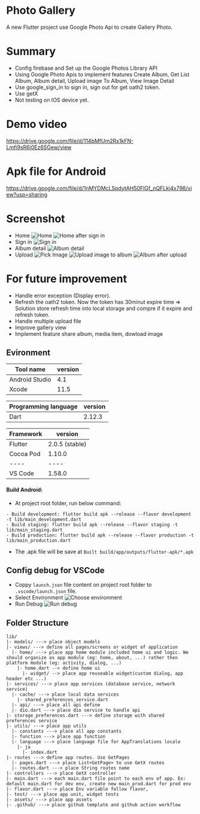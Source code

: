 # Photo Gallery

A new Flutter project use Google Photo Api to create Gallery Photo.

# Summary
- Config firebase and Set up the Google Photos Library API
- Using Google Photo Apis to implement features Create Album, Get List Album, Album detail, Upload image To Album, View Image Detail 
- Use google_sign_in to sign in, sign out for get oath2 token.
- Use getX
- Not testing on IOS device yet.

# Demo video
https://drive.google.com/file/d/114bMfUm2Rx1kFN-Lmfi9sR6i0Ez6SGew/view

# Apk file for Android
https://drive.google.com/file/d/1nMYDMcLSpdytAH50FlGf_nQFLkj4x796/view?usp=sharing
# Screenshot
- Home
![Home](/assets/images/documents/home.png?raw=true "Home")
![Home after sign in](/assets/images/documents/home_after_sign_in.png?raw=true "Home after sign in")
- Sign in
![Sign in](/assets/images/documents/sign_in.png?raw=true "Sign in")
- Album detail
![Album detail](/assets/images/documents/album_detail.png?raw=true "Album detail")
- Upload
![Pick Image](/assets/images/documents/pick_image.png?raw=true "Pick Image")
![Upload image to album](/assets/images/documents/upload_image_to_album.png?raw=true "Upload image to album")
![Album after upload](/assets/images/documents/album_after_upload.png?raw=true "Album after upload")
# For future improvement
- Handle error exception (Display error).
- Refresh the oath2 token. Now the token has 30minut expire time => Solution store refresh time into local storage and compre if it expire and refresh token.
- Handle multiple upload file
- Improve gallery view
- Implement feature share album, media item, dowload image

## Evironment
| Tool name | version |
----|----
| Android Studio | 4.1 |
| Xcode | 11.5 |

| Programming language | version
----|----
| Dart | 2.12.3 |

| Framework | version |
----|----
| Flutter | 2.0.5 (stable) |
| Cocoa Pod | 1.10.0 |
----|----
| VS Code | 1.58.0

#### Build Android:
- At project root folder, run below command:
```
- Build development: flutter build apk --release --flavor development -t lib/main_development.dart
- Build staging: flutter build apk --release --flavor staging -t lib/main_staging.dart
- Build production: flutter build apk --release --flavor production -t lib/main_production.dart
```
- The .apk file will be save at `Built build/app/outputs/flutter-apk/*.apk`

## Config debug for VSCode
- Coppy `launch.json` file content on project root folder to `.vscode/launch.json` file.
- Select Environment
![Choose environment](/assets/images/documents/choose_environment.png?raw=true "Choose environment")
- Run Debug
![Run debug](/assets/images/documents/run_debug.png?raw=true "Run debug")


## Folder Structure
```
lib/
|- models/ ---> place object models
|- views/ ---> define all pages/screens or widget of application
  |- home/ ---> place app home module included home ui and logic. We should organize as app module (eg: home, about, ...) rather then platform module (eg: activity, dialog, ...)
    |- home.dart --> define home ui
      |- widget/ --> place app reuseable widget(custom dialog, app header etc ...)
|- services/ ---> place app services (database service, network service)
  |- cache/ ---> place local data services
    |- shared_preferences_service.dart
  |- api/ ---> place all api define
  |- dio.dart ---> place dio service to handle api
|- storage_preferences.dart ---> define storage with shared preferences service
|- utils/ ---> place app utils
  |- constants ---> place all app constants
  |- function ---> place app function
  |- language ---> place language file for AppTranslations locale
    |- ja
      |- index.dart
|- routes ---> define app routes. Use GetPages
  |- pages.dart ---> place List<GetPage> to use GetX routes
  |- routes.dart ---> place String routes name
|- controllers ---> place GetX controller
|- main.dart ---> each main.dart file point to each env of app. Ex: default main.dart for dev env, create new main_prod.dart for prod env
|- flavor.dart ---> place Env variable follow flavor,
|- test/ ---> place app unit, widget tests
|- assets/ ---> place app assets
|- .github/ ---> place github template and github action workflow
```
